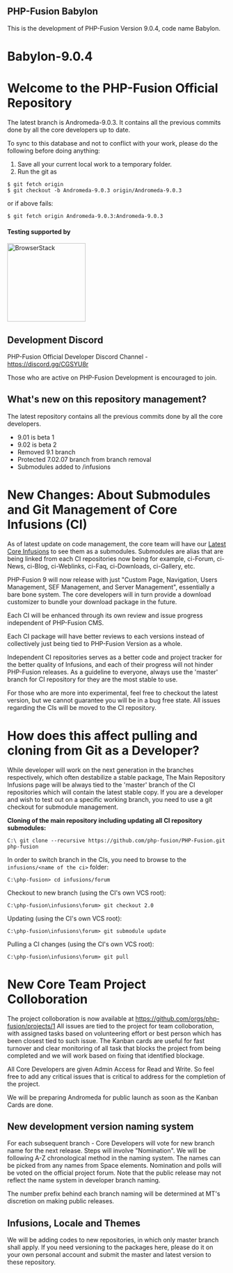 PHP-Fusion Babylon 
---
This is the development of PHP-Fusion Version 9.0.4, code name Babylon.

Babylon-9.0.4
=======
Welcome to the PHP-Fusion Official Repository
====
The latest branch is Andromeda-9.0.3. It contains all the previous commits done by all the core developers up to date. 

To sync to this database and not to conflict with your work, please do the following before doing anything:
  
  1. Save all your current local work to a temporary folder.
  2. Run the git as 
  ````
  $ git fetch origin
  $ git checkout -b Andromeda-9.0.3 origin/Andromeda-9.0.3
  ````
  or if above fails: 
  ````
  $ git fetch origin Andromeda-9.0.3:Andromeda-9.0.3  
  ````
 
#### Testing supported by

<a href="https://www.browserstack.com/" target="_blank"><img width="180px" src="https://www.php-fusion.co.uk/images/logos/Browserstack-logo.svg" alt="BrowserStack"/></a>
  
Development Discord
---
PHP-Fusion Official Developer Discord Channel - https://discord.gg/CGSYU8r

Those who are active on PHP-Fusion Development is encouraged to join. 
  
What's new on this repository management?
---
The latest repository contains all the previous commits done by all the core developers.
- 9.01 is beta 1
- 9.02 is beta 2
- Removed 9.1 branch
- Protected 7.02.07 branch from branch removal
- Submodules added to /infusions

New Changes: About Submodules and Git Management of Core Infusions (CI)
===
As of latest update on code management, the core team will have our <a href='https://github.com/php-fusion/PHP-Fusion/tree/Andromeda-9.0.3/infusions'>Latest Core Infusions</a> to see them as a submodules. Submodules are alias that are being linked from each CI repositories now being for example,
ci-Forum, ci-News, ci-Blog, ci-Weblinks, ci-Faq, ci-Downloads, ci-Gallery, etc. 
 
PHP-Fusion 9 will now release with just "Custom Page, Navigation, Users Management, SEF Management, and Server Management", essentially a bare bone system. 
The core developers will in turn provide a download customizer to bundle your download package in the future.

Each CI will be enhanced through its own review and issue progress independent of PHP-Fusion CMS.  

Each CI package will have better reviews to each versions instead of collectively just being tied to PHP-Fusion Version as a whole. 

Independent CI repositories serves as a better code and project tracker for the better quality of Infusions, and each of their progress will not hinder PHP-Fusion releases. As a guideline to everyone, always use the 'master' branch for CI repository for they are the most stable to use.

For those who are more into experimental, feel free to checkout the latest version, but we cannot guarantee you will be in a bug free state. All issues regarding the CIs will be moved to the CI repository.

How does this affect pulling and cloning from Git as a Developer?
===
While developer will work on the next generation in the branches respectively, which often destabilize a stable package, The Main Repository Infusions page will be always tied to the 'master' branch of the CI repositories which will contain the latest stable copy.
If you are a developer and wish to test out on a specific working branch, you need to use a git checkout for submodule management.

**Cloning of the main repository including updating all CI repository submodules:**
````git
C:\ git clone --recursive https://github.com/php-fusion/PHP-Fusion.git php-fusion
````
In order to switch branch in the CIs, you need to browse to the `infusions/<name of the ci>` folder:
````git
C:\php-fusion> cd infusions/forum
````
Checkout to new branch (using the CI's own VCS root):
````git
C:\php-fusion\infusions\forum> git checkout 2.0
````
Updating (using the CI's own VCS root):
````git
C:\php-fusion\infusions\forum> git submodule update 
````
Pulling a CI changes (using the CI's own VCS root):
````git
C:\php-fusion\infusions\forum> git pull 
````

New Core Team Project Colloboration
====
The project colloboration is now available at https://github.com/orgs/php-fusion/projects/1
All issues are tied to the project for team colloboration, with assigned tasks based on volunteering effort or best person which has been closest tied to such issue. The Kanban cards are useful for fast turnover and clear monitoring of all task that blocks the project from being completed and we will work based on fixing that identified blockage.

All Core Developers are given Admin Access for Read and Write. So feel free to add any critical issues that is critical to address for the completion of the project. 

We will be preparing Andromeda for public launch as soon as the Kanban Cards are done.

New development version naming system
---
For each subsequent branch - Core Developers will vote for new branch name for the next release.
Steps will involve "Nomination". We will be following A-Z chronological method in the naming system.
The names can be picked from any names from Space elements. Nomination and polls will be voted on the official project forum.
Note that the public release may not reflect the name system in developer branch naming.

The number prefix behind each branch naming will be determined at MT's discretion on making public releases.

Infusions, Locale and Themes
---
We will be adding codes to new repositories, in which only master branch shall apply. If you need versioning to the packages here, please do it on your own personal account and submit the master and latest version to these repository.
